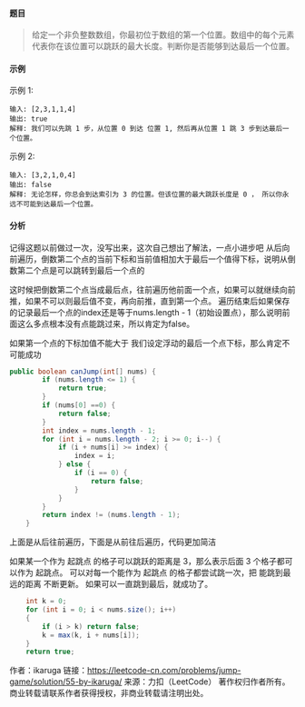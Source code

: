 #### 题目

> 给定一个非负整数数组，你最初位于数组的第一个位置。数组中的每个元素代表你在该位置可以跳跃的最大长度。判断你是否能够到达最后一个位置。

#### 示例

示例 1:

```
输入: [2,3,1,1,4]
输出: true
解释: 我们可以先跳 1 步，从位置 0 到达 位置 1, 然后再从位置 1 跳 3 步到达最后一个位置。
```

示例 2:

```
输入: [3,2,1,0,4]
输出: false
解释: 无论怎样，你总会到达索引为 3 的位置。但该位置的最大跳跃长度是 0 ， 所以你永远不可能到达最后一个位置。
```

#### 分析

记得这题以前做过一次，没写出来，这次自己想出了解法，一点小进步吧
从后向前遍历，倒数第二个点的当前下标和当前值相加大于最后一个值得下标，说明从倒数第二个点是可以跳转到最后一个点的

这时候把倒数第二个点当成最后点，往前遍历他前面一个点，如果可以就继续向前推，如果不可以则最后值不变，再向前推，直到第一个点。
遍历结束后如果保存的记录最后一个点的index还是等于nums.length - 1（初始设置点），那么说明前面这么多点根本没有点能跳过来，所以肯定为false。

如果第一个点的下标加值不能大于 我们设定浮动的最后一个点下标，那么肯定不可能成功

``` java
public boolean canJump(int[] nums) {
        if (nums.length <= 1) {
            return true;
        }
        if (nums[0] ==0) {
            return false;
        }
        int index = nums.length - 1;
        for (int i = nums.length - 2; i >= 0; i--) {
            if (i + nums[i] >= index) {
                index = i;
            } else {
                if (i == 0) {
                    return false;
                }
            }
        }
        return index != (nums.length - 1);
    }

```

上面是从后往前遍历，下面是从前往后遍历，代码更加简洁

如果某一个作为 起跳点 的格子可以跳跃的距离是 3，那么表示后面 3 个格子都可以作为 起跳点。
可以对每一个能作为 起跳点 的格子都尝试跳一次，把 能跳到最远的距离 不断更新。
如果可以一直跳到最后，就成功了。

```java
	int k = 0;
	for (int i = 0; i < nums.size(); i++)
	{
		if (i > k) return false;
		k = max(k, i + nums[i]);
	}
	return true;

```



作者：ikaruga
链接：https://leetcode-cn.com/problems/jump-game/solution/55-by-ikaruga/
来源：力扣（LeetCode）
著作权归作者所有。商业转载请联系作者获得授权，非商业转载请注明出处。

